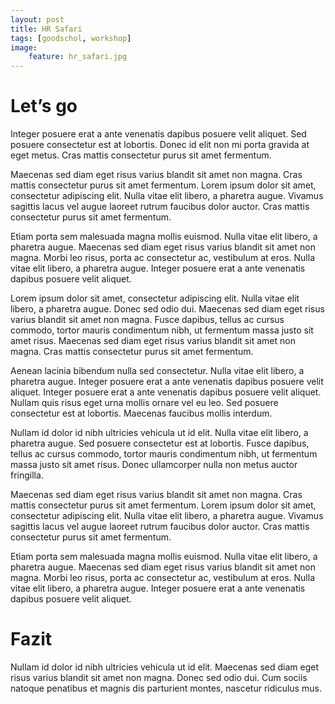 ```yaml
---
layout: post
title: HR Safari
tags: [goodschol, workshop]
image:
    feature: hr_safari.jpg
---
```


# Let’s go
Integer posuere erat a ante venenatis dapibus posuere velit aliquet. Sed posuere consectetur est at lobortis. Donec id elit non mi porta gravida at eget metus. Cras mattis consectetur purus sit amet fermentum.

Maecenas sed diam eget risus varius blandit sit amet non magna. Cras mattis consectetur purus sit amet fermentum. Lorem ipsum dolor sit amet, consectetur adipiscing elit. Nulla vitae elit libero, a pharetra augue. Vivamus sagittis lacus vel augue laoreet rutrum faucibus dolor auctor. Cras mattis consectetur purus sit amet fermentum.

Etiam porta sem malesuada magna mollis euismod. Nulla vitae elit libero, a pharetra augue. Maecenas sed diam eget risus varius blandit sit amet non magna. Morbi leo risus, porta ac consectetur ac, vestibulum at eros. Nulla vitae elit libero, a pharetra augue. Integer posuere erat a ante venenatis dapibus posuere velit aliquet.

Lorem ipsum dolor sit amet, consectetur adipiscing elit. Nulla vitae elit libero, a pharetra augue. Donec sed odio dui. Maecenas sed diam eget risus varius blandit sit amet non magna. Fusce dapibus, tellus ac cursus commodo, tortor mauris condimentum nibh, ut fermentum massa justo sit amet risus. Maecenas sed diam eget risus varius blandit sit amet non magna. Cras mattis consectetur purus sit amet fermentum.

Aenean lacinia bibendum nulla sed consectetur. Nulla vitae elit libero, a pharetra augue. Integer posuere erat a ante venenatis dapibus posuere velit aliquet. Integer posuere erat a ante venenatis dapibus posuere velit aliquet. Nullam quis risus eget urna mollis ornare vel eu leo. Sed posuere consectetur est at lobortis. Maecenas faucibus mollis interdum.Nullam id dolor id nibh ultricies vehicula ut id elit. Nulla vitae elit libero, a pharetra augue. Sed posuere consectetur est at lobortis. Fusce dapibus, tellus ac cursus commodo, tortor mauris condimentum nibh, ut fermentum massa justo sit amet risus. Donec ullamcorper nulla non metus auctor fringilla.Maecenas sed diam eget risus varius blandit sit amet non magna. Cras mattis consectetur purus sit amet fermentum. Lorem ipsum dolor sit amet, consectetur adipiscing elit. Nulla vitae elit libero, a pharetra augue. Vivamus sagittis lacus vel augue laoreet rutrum faucibus dolor auctor. Cras mattis consectetur purus sit amet fermentum.Etiam porta sem malesuada magna mollis euismod. Nulla vitae elit libero, a pharetra augue. Maecenas sed diam eget risus varius blandit sit amet non magna. Morbi leo risus, porta ac consectetur ac, vestibulum at eros. Nulla vitae elit libero, a pharetra augue. Integer posuere erat a ante venenatis dapibus posuere velit aliquet.

# Fazit
Nullam id dolor id nibh ultricies vehicula ut id elit. Maecenas sed diam eget risus varius blandit sit amet non magna. Donec sed odio dui. Cum sociis natoque penatibus et magnis dis parturient montes, nascetur ridiculus mus.